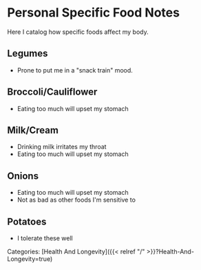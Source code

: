 # Personal Specific Food Notes

Here I catalog how specific foods affect my body.

## Legumes

 - Prone to put me in a "snack train" mood.

## Broccoli/Cauliflower

 - Eating too much will upset my stomach

## Milk/Cream

 - Drinking milk irritates my throat
 - Eating too much will upset my stomach

## Onions

 - Eating too much will upset my stomach
 - Not as bad as other foods I'm sensitive to

## Potatoes

 - I tolerate these well

Categories:
[Health And Longevity]({{< relref "/" >}}?Health-And-Longevity=true)